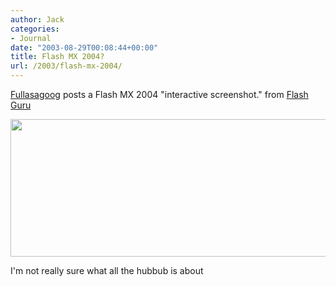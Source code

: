 ```yaml
---
author: Jack
categories:
- Journal
date: "2003-08-29T00:08:44+00:00"
title: Flash MX 2004?
url: /2003/flash-mx-2004/
---
```


[Fullasagoog][1] posts a Flash MX 2004 "interactive screenshot." from [Flash Guru][2]
  

  
<img src="https://jackbaty.com/images/blog/mx2004jpg.jpg" width="524" height="220" alt="" />
  

  
I'm not really sure what all the hubbub is about

 [1]: http://fullasagoog.com/
 [2]: http://www.flashguru.co.uk/000620.php